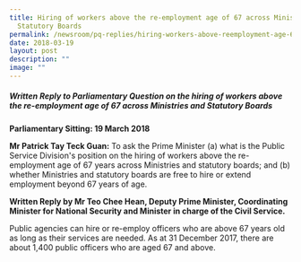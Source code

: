 ```yaml
---
title: Hiring of workers above the re‑employment age of 67 across Ministries and
  Statutory Boards
permalink: /newsroom/pq-replies/hiring-workers-above-reemployment-age-67-across-ministries-statutory-boards/
date: 2018-03-19
layout: post
description: ""
image: ""
---
```

##### Written Reply to Parliamentary Question on the hiring of workers above the re-employment age of 67 across Ministries and Statutory Boards
  
**Parliamentary Sitting: 19 March 2018**  
  
**Mr Patrick Tay Teck Guan:** To ask the Prime Minister (a) what is the Public Service Division's position on the hiring of workers above the re-employment age of 67 years across Ministries and statutory boards; and (b) whether Ministries and statutory boards are free to hire or extend employment beyond 67 years of age.  

**Written Reply by Mr Teo Chee Hean, Deputy Prime Minister, Coordinating Minister for National Security and Minister in charge of the Civil Service.**

Public agencies can hire or re-employ officers who are above 67 years old as long as their services are needed. As at 31 December 2017, there are about 1,400 public officers who are aged 67 and above.